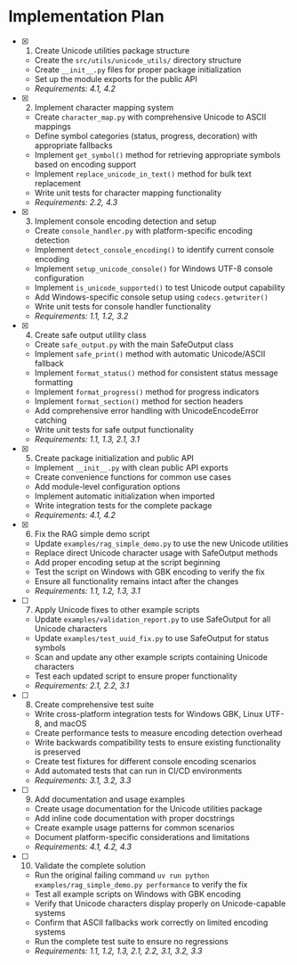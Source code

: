 # Implementation Plan

- [x] 1. Create Unicode utilities package structure





  - Create the `src/utils/unicode_utils/` directory structure
  - Create `__init__.py` files for proper package initialization
  - Set up the module exports for the public API
  - _Requirements: 4.1, 4.2_

- [x] 2. Implement character mapping system











  - Create `character_map.py` with comprehensive Unicode to ASCII mappings
  - Define symbol categories (status, progress, decoration) with appropriate fallbacks
  - Implement `get_symbol()` method for retrieving appropriate symbols based on encoding support
  - Implement `replace_unicode_in_text()` method for bulk text replacement
  - Write unit tests for character mapping functionality
  - _Requirements: 2.2, 4.3_

- [x] 3. Implement console encoding detection and setup










  - Create `console_handler.py` with platform-specific encoding detection
  - Implement `detect_console_encoding()` to identify current console encoding
  - Implement `setup_unicode_console()` for Windows UTF-8 console configuration
  - Implement `is_unicode_supported()` to test Unicode output capability
  - Add Windows-specific console setup using `codecs.getwriter()`
  - Write unit tests for console handler functionality
  - _Requirements: 1.1, 1.2, 3.2_

- [x] 4. Create safe output utility class









  - Create `safe_output.py` with the main SafeOutput class
  - Implement `safe_print()` method with automatic Unicode/ASCII fallback
  - Implement `format_status()` method for consistent status message formatting
  - Implement `format_progress()` method for progress indicators
  - Implement `format_section()` method for section headers
  - Add comprehensive error handling with UnicodeEncodeError catching
  - Write unit tests for safe output functionality
  - _Requirements: 1.1, 1.3, 2.1, 3.1_

- [x] 5. Create package initialization and public API









  - Implement `__init__.py` with clean public API exports
  - Create convenience functions for common use cases
  - Add module-level configuration options
  - Implement automatic initialization when imported
  - Write integration tests for the complete package
  - _Requirements: 4.1, 4.2_

- [x] 6. Fix the RAG simple demo script












  - Update `examples/rag_simple_demo.py` to use the new Unicode utilities
  - Replace direct Unicode character usage with SafeOutput methods
  - Add proper encoding setup at the script beginning
  - Test the script on Windows with GBK encoding to verify the fix
  - Ensure all functionality remains intact after the changes
  - _Requirements: 1.1, 1.2, 1.3, 3.1_

- [ ] 7. Apply Unicode fixes to other example scripts








  - Update `examples/validation_report.py` to use SafeOutput for all Unicode characters
  - Update `examples/test_uuid_fix.py` to use SafeOutput for status symbols
  - Scan and update any other example scripts containing Unicode characters
  - Test each updated script to ensure proper functionality
  - _Requirements: 2.1, 2.2, 3.1_

- [ ] 8. Create comprehensive test suite
  - Write cross-platform integration tests for Windows GBK, Linux UTF-8, and macOS
  - Create performance tests to measure encoding detection overhead
  - Write backwards compatibility tests to ensure existing functionality is preserved
  - Create test fixtures for different console encoding scenarios
  - Add automated tests that can run in CI/CD environments
  - _Requirements: 3.1, 3.2, 3.3_

- [ ] 9. Add documentation and usage examples
  - Create usage documentation for the Unicode utilities package
  - Add inline code documentation with proper docstrings
  - Create example usage patterns for common scenarios
  - Document platform-specific considerations and limitations
  - _Requirements: 4.1, 4.2, 4.3_

- [ ] 10. Validate the complete solution
  - Run the original failing command `uv run python examples/rag_simple_demo.py performance` to verify the fix
  - Test all example scripts on Windows with GBK encoding
  - Verify that Unicode characters display properly on Unicode-capable systems
  - Confirm that ASCII fallbacks work correctly on limited encoding systems
  - Run the complete test suite to ensure no regressions
  - _Requirements: 1.1, 1.2, 1.3, 2.1, 2.2, 3.1, 3.2, 3.3_
